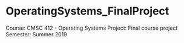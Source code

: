 # OperatingSystems_FinalProject

Course: CMSC 412 - Operating Systems 
Project: Final course project
Semester: Summer 2019
